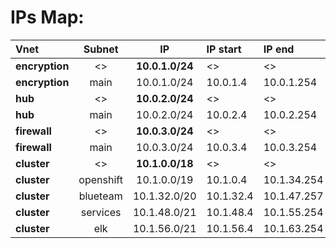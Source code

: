 # IPs Map:
| Vnet | Subnet | IP  | IP start | IP end | 
| :---------------- | :------: | :----: | :---- | :---- |
| **encryption**        |   <>   | **10.0.1.0/24** | <> | <> |
| **encryption**        |   main   | 10.0.1.0/24 | 10.0.1.4 | 10.0.1.254 | 
| **hub**        |   <>   | **10.0.2.0/24** | <> | <> |
| **hub**        |   main   | 10.0.2.0/24 | 10.0.2.4 | 10.0.2.254 | 
| **firewall**        |   <>   | **10.0.3.0/24** | <> | <> |
| **firewall**        |   main   | 10.0.3.0/24 | 10.0.3.4 | 10.0.3.254 | 
| **cluster**        |   <>   | **10.1.0.0/18** | <> | <> |
| **cluster**        |   openshift   | 10.1.0.0/19 | 10.1.0.4 | 10.1.34.254 |
| **cluster**        |   blueteam   | 10.1.32.0/20 | 10.1.32.4 | 10.1.47.257 |
| **cluster**        |   services   | 10.1.48.0/21 | 10.1.48.4 | 10.1.55.254 |
| **cluster**        |   elk   | 10.1.56.0/21 | 10.1.56.4 | 10.1.63.254 | 
